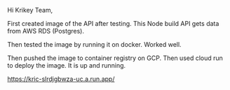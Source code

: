 Hi Krikey Team,

First created image of the API after testing.
This Node build API gets data from AWS RDS (Postgres).

Then tested the image by running it on docker. Worked well.

Then pushed the image to container registry on GCP. Then used cloud run to deploy the image.
It is up and running.

https://kric-slrdjgbwza-uc.a.run.app/
